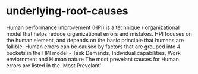 # underlying-root-causes
Human performance improvement (HPI) is a technique / organizational model that helps reduce organizational errors and mistakes.
HPI focuses on the human element, and depends on the basic principle that humans are fallible.
Human errors can be caused by factors that are grouped into 4 buckets in the HPI model - Task Demands, Individual capabilities, Work enviornment and Human nature
The most prevelant causes for Human errors are listed in the 'Most Prevelant'
